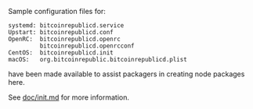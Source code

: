Sample configuration files for:
```
systemd: bitcoinrepublicd.service
Upstart: bitcoinrepublicd.conf
OpenRC:  bitcoinrepublicd.openrc
         bitcoinrepublicd.openrcconf
CentOS:  bitcoinrepublicd.init
macOS:   org.bitcoinrepublic.bitcoinrepublicd.plist
```
have been made available to assist packagers in creating node packages here.

See [doc/init.md](../../doc/init.md) for more information.
